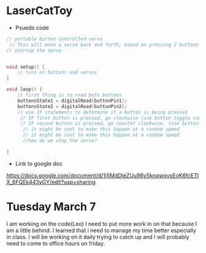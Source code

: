 # LaserCatToy

* Psuedo code
```C++
// portable button controlled servo
 // This will move a servo back and forth, based on pressing 2 buttons
// startup the servo


void setup() {
    // turn on buttons and servos
}

void loop() {
    // first thing is to read both buttons 
    buttonsState1 = digitalRead(buttonPin1);
    buttonsState2 = digitalRead(buttonPin2);
    // use IF statements to determine if a button is being pressed 
     // IF first button is pressed, go clockwise (use button toggle code)
     // IF second button is pressed, go counter clockwise, (use button toggle code) 
      // it might be cool to make this happen at a random speed 
      // it might be cool to make this happen at a random speed
      //how do we stop the servo?

}
```
* Link to google doc

https://docs.google.com/document/d/1j5MdDleZUu98y5knqwqvsEoK6fcETlX_6FQEk443yGY/edit?usp=sharing




# Tuesday March 7

I am working on the code(Leo)  I need to put more work in on that because I am a little behind.  I learned that i need to manage my time better especially in class.  I will be working on it daily trying to catch up and I will probably need to come to office hours on friday.  
